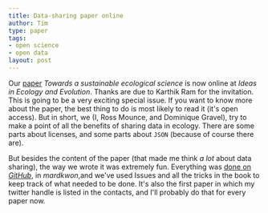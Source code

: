 ```yaml
---
title: Data-sharing paper online
author: Tim
type: paper
tags:
- open science
- open data
layout: post
---
```


Our [paper] *Towards a sustainable ecological science* is now online at
*Ideas in Ecology and Evolution*. Thanks are due to Karthik Ram for the
invitation. This is going to be a very exciting special issue. If you want
to know more about the paper, the best thing to do is most likely to read it
(it's open access). But in short, we (I, Ross Mounce, and Dominique Gravel),
try to make a point of all the benefits of sharing data in ecology. There
are some parts about licenses, and some parts about `JSON` (because of course
there are).

But besides the content of the paper (that made me think *a lot* about data
sharing), the way we wrote it was extremely fun. Everything was [done on
*GitHub*][gh], in *mardkwon*,and  we've used Issues and all the tricks in
the book to keep track of what needed to be done. It's also the first paper
in which my twitter handle is listed in the contacts, and I'll probably do
that for every paper now.

[paper]: http://library.queensu.ca/ojs/index.php/IEE/article/view/4632
[special issue]: http://library.queensu.ca/ojs/index.php/IEE/issue/view/478
[gh]: https://github.com/tpoisot/DataSharingPaper/network
